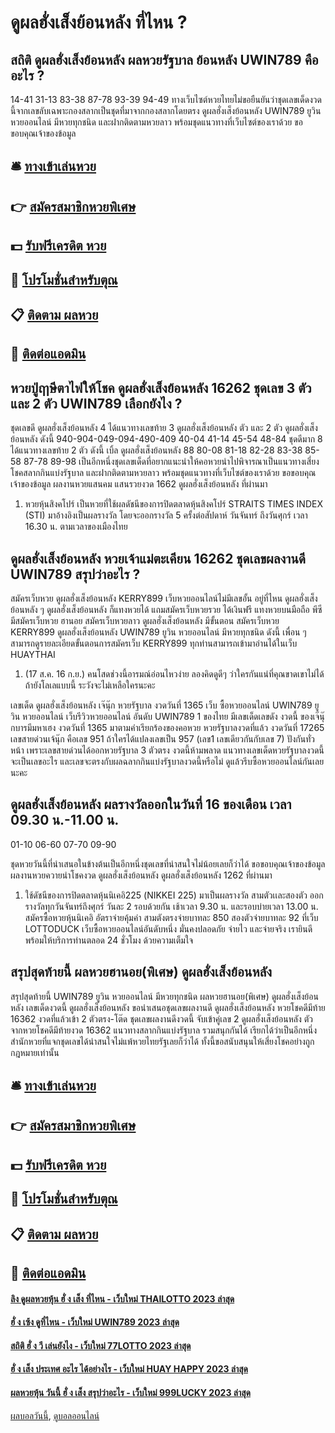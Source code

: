 # ดูผลฮั่งเส็งย้อนหลัง ที่ไหน ?
## สถิติ ดูผลฮั่งเส็งย้อนหลัง ผลหวยรัฐบาล ย้อนหลัง UWIN789 คืออะไร ?
14-41
31-13
83-38
87-78
93-39
94-49
ทางเว็บไซต์หวยไทยไม่ขอยืนยันว่าชุดเลขเด็ดงวดนี้จากเลขลับเฉพาะกองสลากเป็นชุดที่มาจากกองสลากโดยตรง ดูผลฮั่งเส็งย้อนหลัง UWIN789 ยูวิน หวยออนไลน์ มีหวยทุกชนิด และฝากติดตามหวยลาว พร้อมชุดแนวทางที่เว็บไซต์ของเราด้วย
ขอขอบคุณเจ้าของข้อมูล


## 🛎 [ทางเข้าเล่นหวย](https://bit.ly/3BG5bNw)
## 👉 [สมัครสมาชิกหวยพิเศษ](https://bit.ly/3BG5bNw)
## 💵 [รับฟรีเครดิต หวย](https://bit.ly/3C3mvgS)
## 👑 [โปรโมชั่นสำหรับตุณ](https://bit.ly/3C3mvgS)
## 📋 [ติดตาม ผลหวย](https://bit.ly/3C3mvgS)
## 📱 [ติดต่อแอดมิน](https://bit.ly/3C3mvgS)

## หวยปู่ฤาษีตาไฟให้โชค ดูผลฮั่งเส็งย้อนหลัง 16262 ชุดเลข 3 ตัว และ 2 ตัว UWIN789 เลือกยังไง ?
ชุดเลขดี ดูผลฮั่งเส็งย้อนหลัง 4 ได้แนวทางเลขท้าย 3 ดูผลฮั่งเส็งย้อนหลัง ตัว และ 2 ตัว ดูผลฮั่งเส็งย้อนหลัง ดังนี้
940-904-049-094-490-409
40-04
41-14
45-54
48-84
ชุดดีมาก 8 ได้แนวทางเลขท้าย 2 ตัว ดังนี้
เบิ้ล ดูผลฮั่งเส็งย้อนหลัง 88
80-08
81-18
82-28
83-38
85-58
87-78
89-98
เป็นอีกหนึ่งชุดเลขเด็ดที่อยากแนะนำให้คอหวยนำไปพิจารณาเป็นแนวทางเสี่ยงโชคสลากกินแบ่งรัฐบาล และฝากติดตามหวยลาว พร้อมชุดแนวทางที่เว็บไซต์ของเราด้วย
ขอขอบคุณเจ้าของข้อมูล
ผลงานหวยแสนคม แสนรวยงวด 1662 ดูผลฮั่งเส็งย้อนหลัง ที่ผ่านมา

1. หวยหุ้นสิงคโปร์ เป็นหวยที่ใช้ผลดัชนีของการปิดตลาดหุ้นสิงคโปร์ STRAITS TIMES INDEX (STI) มาอ้างอิงเป็นผลรางวัล โดยจะออกรางวัล 5 ครั้งต่อสัปดาห์ วันจันทร์ ถึงวันศุกร์ เวลา 16.30 น. ตามเวลาของเมืองไทย

## ดูผลฮั่งเส็งย้อนหลัง หวยเจ้าแม่ตะเคียน 16262 ชุดเลขผลงานดี UWIN789 สรุปว่าอะไร ?
สมัครเว็บหวย ดูผลฮั่งเส็งย้อนหลัง KERRY899 เว็บหวยออนไลน์ไม่มีเลขอั้น อยู่ที่ไหน ดูผลฮั่งเส็งย้อนหลัง ๆ ดูผลฮั่งเส็งย้อนหลัง ก็แทงหวยได้ แถมสมัครเว็บหวยรวย ได้เงินฟรี แทงหวยบนมือถือ พีซี มีสมัครเว็บหวย ฮานอย สมัครเว็บหวยลาว ดูผลฮั่งเส็งย้อนหลัง มีขั้นตอน สมัครเว็บหวย KERRY899 ดูผลฮั่งเส็งย้อนหลัง UWIN789 ยูวิน หวยออนไลน์ มีหวยทุกชนิด ดังนี้
เพื่อน ๆ สามารถดูรายละเอียดขั้นตอนการสมัครเว็บ KERRY899 ทุกท่านสามารถเข้ามาอ่านได้ในเว็บ HUAYTHAI
1. (17 ส.ค. 16 ก.ย.) คนโสดช่วงนี้อารมณ์อ่อนไหวง่าย ลองคิดดูดีๆ ว่าใครกันแน่ที่คุณขาดเขาไม่ได้ ถ้ายังโลเลแบบนี้ ระวังจะไม่เหลือใครนะคะ

เลขเด็ด ดูผลฮั่งเส็งย้อนหลัง เจ๊นุ๊ก หวยรัฐบาล งวดวันที่ 1365
เว็บ ซื้อหวยออนไลน์ UWIN789 ยูวิน หวยออนไลน์ เว็บรีวิวหวยออนไลน์ อันดับ UWIN789 1 ของไทย มีเลขเด็ดเลขดัง งวดนี้ ของเจ๊นุ๊กบารมีมหาเฮง งวดวันที่ 1365 มาตามคำเรียกร้องของคอหวย หวยรัฐบาลงวดที่แล้ว งวดวันที่ 17265 เลขสายด่วนเจ้นุ๊ก คือเลข 951 ถ้าใครได้แปลงเลขเป็น 957 (เลข1 เลขเดียวกันกับเลข 7) ปังกันทั่วหน้า เพราะเลขสายด่วนได้ออกหวยรัฐบาล 3 ตัวตรง งวดนี้ห้ามพลาด แนวทางเลขเด็ดหวยรัฐบาลงวดนี้จะเป็นเลขอะไร และเลขจะตรงกับผลฉลากกินแบ่งรัฐบาลงวดนี้หรือไม่ ดูแล้วรีบซื้อหวยออนไลน์กันเลยนะคะ

## ดูผลฮั่งเส็งย้อนหลัง ผลรางวัลออกในวันที่ 16 ของเดือน เวลา 09.30 น.-11.00 น.
01-10
06-60
07-70
09-90

ชุดหวยวันนี้ที่นำเสนอในข้างต้นเป็นอีกหนึ่งชุดเลขที่น่าสนใจไม่น้อยเลยก็ว่าได้
ขอขอบคุณเจ้าของข้อมูล
ผลงานหวยควายนำโชคงวด ดูผลฮั่งเส็งย้อนหลัง ดูผลฮั่งเส็งย้อนหลัง 1262 ที่ผ่านมา
1. ใช้ดัชนีของการปิดตลาดหุ้นนิเคอิ225 (NIKKEI 225) มาเป็นผลรางวัล สามตัวเเละสองตัว ออกรางวัลทุกวันจันทร์ถึงศุกร์ วันละ 2 รอบด้วยกัน เช้าเวลา 9.30 น. และรอบบ่ายเวลา 13.00 น. สมัครซื้อหวยหุ้นนิเคอิ อัตราจ่ายคุ้มค่า สามตังตรงจ่ายบาทละ 850 สองตัวจ่ายบาทละ 92 ที่เว็บ LOTTODUCK เว็บซื้อหวยออนไลน์อันดับหนึ่ง มั่นคงปลอดภัย จ่ายไว และจ่ายจริง เรายินดีพร้อมให้บริการท่านตลอด 24 ชั่วโมง ด้วยความเต็มใจ

## สรุปสุดท้ายนี้ ผลหวยฮานอย(พิเศษ) ดูผลฮั่งเส็งย้อนหลัง
สรุปสุดท้ายนี้ UWIN789 ยูวิน หวยออนไลน์ มีหวยทุกชนิด ผลหวยฮานอย(พิเศษ) ดูผลฮั่งเส็งย้อนหลัง เลขเด็ดงวดนี้ ดูผลฮั่งเส็งย้อนหลัง ขอนำเสนอชุดเลขผลงานดี ดูผลฮั่งเส็งย้อนหลัง หวยโชคดีมีท้าย 16362 งวดที่แล้วเข้า 2 ตัวตรง-โต๊ด ชุดเลขผลงานดีงวดนี้ จับเข้าคู่เลข 2 ดูผลฮั่งเส็งย้อนหลัง ตัว จากหวยโชคดีมีท้ายงวด 16362 แนวทางสลากกินแบ่งรัฐบาล รวมสนุกกันได้ เรียกได้ว่าเป็นอีกหนึ่งสำนักหวยที่แจกชุดเลขได้น่าสนใจไม่แพ้หวยไทยรัฐเลยก็ว่าได้ ทั้งนี้ขอสนับสนุนให้เสี่ยงโชคอย่างถูกกฎหมายเท่านั้น

## 🛎 [ทางเข้าเล่นหวย](https://bit.ly/3BG5bNw)
## 👉 [สมัครสมาชิกหวยพิเศษ](https://bit.ly/3BG5bNw)
## 💵 [รับฟรีเครดิต หวย](https://bit.ly/3C3mvgS)
## 👑 [โปรโมชั่นสำหรับตุณ](https://bit.ly/3C3mvgS)
## 📋 [ติดตาม ผลหวย](https://bit.ly/3C3mvgS)
## 📱 [ติดต่อแอดมิน](https://bit.ly/3C3mvgS)

#### [ลิง ดูผลหวยหุ้น ฮั่ ง เส็ง ที่ไหน - เว็บใหม่ THAILOTTO 2023 ล่าสุด](https://atom.io/themes/ลิง%20ดูผลหวยหุ้น%20ฮั่%20ง%20เส็ง%20ที่ไหน%20-%20เว็บใหม่%20thailotto%202023%20ล่าสุด)
#### [ฮั่ ง เซ้ง ดูที่ไหน - เว็บใหม่ UWIN789 2023 ล่าสุด](https://atom.io/themes/ฮั่%20ง%20เซ้ง%20ดูที่ไหน%20-%20เว็บใหม่%20uwin789%202023%20ล่าสุด)
#### [สถิติ ฮั่ ง วี เล่นยังไง - เว็บใหม่ 77LOTTO 2023 ล่าสุด](https://atom.io/themes/สถิติ%20ฮั่%20ง%20วี%20เล่นยังไง%20-%20เว็บใหม่%2077lotto%202023%20ล่าสุด)
#### [ฮั่ ง เส็ง ประเทศ อะไร ได้อย่างไร - เว็บใหม่ HUAY HAPPY 2023 ล่าสุด](https://atom.io/themes/ฮั่%20ง%20เส็ง%20ประเทศ%20อะไร%20ได้อย่างไร%20-%20เว็บใหม่%20huay%20happy%202023%20ล่าสุด)
#### [ผลหวยหุ้น วันนี้ ฮั่ ง เส็ง สรุปว่าอะไร - เว็บใหม่ 999LUCKY 2023 ล่าสุด](https://atom.io/themes/ผลหวยหุ้น%20วันนี้%20ฮั่%20ง%20เส็ง%20สรุปว่าอะไร%20-%20เว็บใหม่%20999lucky%202023%20ล่าสุด)

[ผลบอลวันนี้](https://siamsport.tv "ผลบอลวันนี้"), [ดูบอลออนไลน์](https://siamsport.tv/ดูบอลสด "ดูบอลออนไลน์")